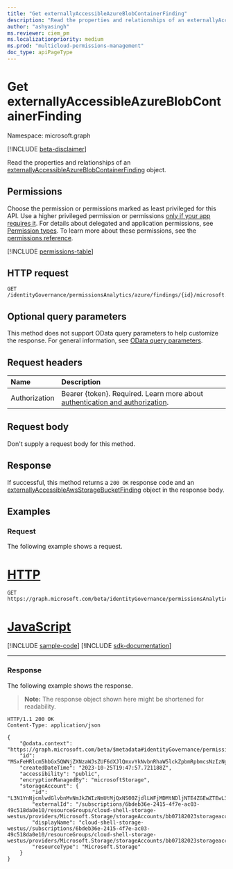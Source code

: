 ```yaml
---
title: "Get externallyAccessibleAzureBlobContainerFinding"
description: "Read the properties and relationships of an externallyAccessibleAzureBlobContainerFinding object."
author: "ashyasingh"
ms.reviewer: ciem_pm
ms.localizationpriority: medium
ms.prod: "multicloud-permissions-management"
doc_type: apiPageType
---
```


# Get externallyAccessibleAzureBlobContainerFinding
Namespace: microsoft.graph

[!INCLUDE [beta-disclaimer](../../includes/beta-disclaimer.md)]

Read the properties and relationships of an [externallyAccessibleAzureBlobContainerFinding](../resources/externallyaccessibleazureblobcontainerfinding.md) object.

## Permissions
Choose the permission or permissions marked as least privileged for this API. Use a higher privileged permission or permissions [only if your app requires it](/graph/permissions-overview#best-practices-for-using-microsoft-graph-permissions). For details about delegated and application permissions, see [Permission types](/graph/permissions-overview#permission-types). To learn more about these permissions, see the [permissions reference](/graph/permissions-reference).

<!-- { "blockType": "permissions", "name": "externallyaccessibleazureblobcontainerfinding_get" } -->
[!INCLUDE [permissions-table](../includes/permissions/externallyaccessibleazureblobcontainerfinding-get-permissions.md)]

## HTTP request

<!-- {
  "blockType": "ignored"
}
-->
``` http
GET /identityGovernance/permissionsAnalytics/azure/findings/{id}/microsoft.graph.externallyAccessibleAzureBlobContainerFinding
```

## Optional query parameters
This method does not support OData query parameters to help customize the response. For general information, see [OData query parameters](/graph/query-parameters).

## Request headers
|Name|Description|
|:---|:---|
|Authorization|Bearer {token}. Required. Learn more about [authentication and authorization](/graph/auth/auth-concepts).|

## Request body
Don't supply a request body for this method.

## Response

If successful, this method returns a `200 OK` response code and an [externallyAccessibleAwsStorageBucketFinding](../resources/externallyaccessibleawsstoragebucketfinding.md) object in the response body.

## Examples

### Request
The following example shows a request.
# [HTTP](#tab/http)
<!-- {
  "blockType": "request",
  "name": "get_externallyaccessibleazureblobcontainerfinding"
}
-->
``` http
GET https://graph.microsoft.com/beta/identityGovernance/permissionsAnalytics/azure/findings/MSxFeHRlcm5hbGx5QWNjZXNzaWJsZUF6dXJlQmxvYkNvbnRhaW5lckZpbmRpbmcsNzIzNg/microsoft.graph.externallyAccessibleAzureBlobContainerFinding
```

# [JavaScript](#tab/javascript)
[!INCLUDE [sample-code](../includes/snippets/javascript/get-externallyaccessibleazureblobcontainerfinding-javascript-snippets.md)]
[!INCLUDE [sdk-documentation](../includes/snippets/snippets-sdk-documentation-link.md)]

---

### Response
The following example shows the response.
>**Note:** The response object shown here might be shortened for readability.
<!-- {
  "blockType": "response",
  "truncated": true,
  "@odata.type": "microsoft.graph.externallyAccessibleAwsStorageBucketFinding"
}
-->
``` http
HTTP/1.1 200 OK
Content-Type: application/json

{
    "@odata.context": "https://graph.microsoft.com/beta/$metadata#identityGovernance/permissionsAnalytics/azure/findings/microsoft.graph.externallyAccessibleAzureBlobContainerFinding/$entity",
    "id": "MSxFeHRlcm5hbGx5QWNjZXNzaWJsZUF6dXJlQmxvYkNvbnRhaW5lckZpbmRpbmcsNzIzNg",
    "createdDateTime": "2023-10-25T19:47:57.721188Z",
    "accessibility": "public",
    "encryptionManagedBy": "microsoftStorage",
    "storageAccount": {
        "id": "L3N1YnNjcmlwdGlvbnMvNmJkZWIzNmUtMjQxNS00ZjdlLWFjMDMtNDljNTE4ZGEwZTEwL3Jlc291cmNlR3JvdXBzL2Nsb3VkLXNoZWxsLXN0b3JhZ2Utd2VzdHVzL3Byb3ZpZGVycy9NaWNyb3NvZnQuU3RvcmFnZS9zdG9yYWdlQWNjb3VudHMvYmIwNzE4MjAyM3N0b3JhZ2VhY2NvdW50L2Jsb2JTZXJ2aWNlcy9kZWZhdWx0L2NvbnRhaW5lcnMvYmIwNzE4MjkyM2NvbnRhaW5lcg",
        "externalId": "/subscriptions/6bdeb36e-2415-4f7e-ac03-49c518da0e10/resourceGroups/cloud-shell-storage-westus/providers/Microsoft.Storage/storageAccounts/bb07182023storageaccount/blobServices/default/containers/bb07182923container",
        "displayName": "cloud-shell-storage-westus//subscriptions/6bdeb36e-2415-4f7e-ac03-49c518da0e10/resourceGroups/cloud-shell-storage-westus/providers/Microsoft.Storage/storageAccounts/bb07182023storageaccount/blobServices/default/containers/bb07182923container",
        "resourceType": "Microsoft.Storage"
    }
}
```
